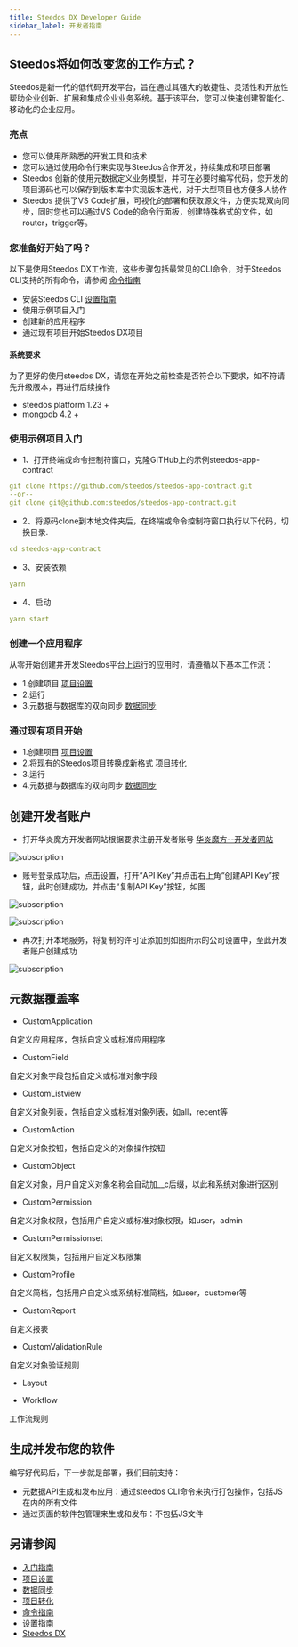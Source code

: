 ```yaml
---
title: Steedos DX Developer Guide
sidebar_label: 开发者指南
---
```


## Steedos将如何改变您的工作方式？

Steedos是新一代的低代码开发平台，旨在通过其强大的敏捷性、灵活性和开放性帮助企业创新、扩展和集成企业业务系统。基于该平台，您可以快速创建智能化、移动化的企业应用。

### 亮点

- 您可以使用所熟悉的开发工具和技术
- 您可以通过使用命令行来实现与Steedos合作开发，持续集成和项目部署
- Steedos 创新的使用元数据定义业务模型，并可在必要时编写代码，您开发的项目源码也可以保存到版本库中实现版本迭代，对于大型项目也方便多人协作
- Steedos 提供了VS Code扩展，可视化的部署和获取源文件，方便实现双向同步，同时您也可以通过VS Code的命令行面板，创建特殊格式的文件，如router，trigger等。

### 您准备好开始了吗？

以下是使用Steedos DX工作流，这些步骤包括最常见的CLI命令，对于Steedos CLI支持的所有命令，请参阅 [命令指南](/dx/command_reference)

- 安装Steedos CLI [设置指南](/dx/setup_guide)
- 使用示例项目入门
- 创建新的应用程序
- 通过现有项目开始Steedos DX项目

#### 系统要求

为了更好的使用steedos DX，请您在开始之前检查是否符合以下要求，如不符请先升级版本，再进行后续操作

- steedos platform 1.23 +
- mongodb 4.2 +

### 使用示例项目入门

- 1、打开终端或命令控制符窗口，克隆GITHub上的示例steedos-app-contract

```yml
git clone https://github.com/steedos/steedos-app-contract.git
--or--
git clone git@github.com:steedos/steedos-app-contract.git
```

- 2、将源码clone到本地文件夹后，在终端或命令控制符窗口执行以下代码，切换目录. 

```yml
cd steedos-app-contract
```

- 3、安装依赖

```yml
yarn
```

- 4、启动

```yml
yarn start
```

### 创建一个应用程序

从零开始创建并开发Steedos平台上运行的应用时，请遵循以下基本工作流：

- 1.创建项目 [项目设置](/dx/project_setup)
- 2.运行
- 3.元数据与数据库的双向同步 [数据同步](/dx/data_synchronization)

### 通过现有项目开始

- 1.创建项目 [项目设置](/dx/project_setup)
- 2.将现有的Steedos项目转换成新格式 [项目转化](/dx/convert_project)
- 3.运行
- 4.元数据与数据库的双向同步 [数据同步](/dx/data_synchronization)

## 创建开发者账户

- 打开华炎魔方开发者网站根据要求注册开发者账号 [华炎魔方--开发者网站](https://huayan.my.steedos.com:8443)

![subscription](/assets/dx/developer_guide/developer_guide01.png)

- 账号登录成功后，点击设置，打开“API Key”并点击右上角“创建API Key”按钮，此时创建成功，并点击“复制API Key”按钮，如图

![subscription](/assets/dx/developer_guide/developer_guide02.png)

![subscription](/assets/dx/developer_guide/developer_guide03.png)

- 再次打开本地服务，将复制的许可证添加到如图所示的公司设置中，至此开发者账户创建成功

![subscription](/assets/dx/developer_guide/developer_guide04.png)

## 元数据覆盖率

- CustomApplication

自定义应用程序，包括自定义或标准应用程序

- CustomField

自定义对象字段包括自定义或标准对象字段

- CustomListview

自定义对象列表，包括自定义或标准对象列表，如all，recent等

- CustomAction

自定义对象按钮，包括自定义的对象操作按钮

- CustomObject

自定义对象，用户自定义对象名称会自动加__c后缀，以此和系统对象进行区别

- CustomPermission

自定义对象权限，包括用户自定义或标准对象权限，如user，admin

- CustomPermissionset

自定义权限集，包括用户自定义权限集

- CustomProfile

自定义简档，包括用户自定义或系统标准简档，如user，customer等

- CustomReport

自定义报表

- CustomValidationRule

自定义对象验证规则

- Layout

- Workflow

工作流规则

## 生成并发布您的软件

编写好代码后，下一步就是部署，我们目前支持：

- 元数据API生成和发布应用：通过steedos CLI命令来执行打包操作，包括JS在内的所有文件
- 通过页面的软件包管理来生成和发布：不包括JS文件

## 另请参阅

- [入门指南](/dx/get_start)
- [项目设置](/dx/project_setup)
- [数据同步](/dx/data_synchronization)
- [项目转化](/dx/convert_project)
- [命令指南](/dx/command_reference)
- [设置指南](/dx/setup_guide)
- [Steedos DX](/dx/summary)
